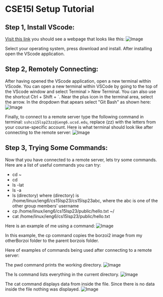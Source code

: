 # CSE15l Setup Tutorial

## Step 1, Install VScode:

[Visit this link](https://code.visualstudio.com/)
you should see a webpage that looks like this:
![Image](https://user-images.githubusercontent.com/130265120/230792166-7885167c-fda6-458c-9fb4-9c8074329ba3.png)

Select your operating system, press download and install.
After installing open the VScode application.

## Step 2, Remotely Connecting:

After having opened the VScode application, open a new terminal within VScode.
You can open a new terminal within VSCode by going to the top of the VScode window and select
Terminal > New Terminal. You can also use the shortcut Ctrl + Shift + `. Near the plus icon
in the terminal area, select the arrow. In the dropdown that apears select "Git Bash" as shown here:
![Image](https://user-images.githubusercontent.com/130265120/230792721-02fa8ee7-51ca-4bc4-812d-6da73c6e96d1.png)

Finally, to connect to a remote server type the following command in terminal: `sshcs15lsp23zz@ieng6.ucsd.edu`, replace (zz) with the letters from your course-specific account. Here is what terminal should look like after connecting to the remote server:
![Image](https://user-images.githubusercontent.com/130265120/233757114-87373762-fc70-44a6-bd86-bc406af0c063.png)


## Step 3, Trying Some Commands:

Now that you have connected to a remote server, lets try some commands.
Here are a list of useful commands you can try:

- cd ~
- cd
- ls -lat
- ls -a
- ls (directory) where (directory) is /home/linux/ieng6/cs15lsp23/cs15lsp23abc, where the abc is one of the other group members’ username
- cp /home/linux/ieng6/cs15lsp23/public/hello.txt ~/
- cat /home/linux/ieng6/cs15lsp23/public/hello.txt


Here is an example of me using a command:
![Image](https://user-images.githubusercontent.com/130265120/230793291-705cc05a-6bd2-4472-9dfb-a0403fbb5a19.png)
  
In this example, the cp command copies the borzoi2 image from my otherBorzoi folder to the parent borzois folder.

Here of examples of commands being used after connecting to a remote server:

The pwd command prints the working directory.
![Image](https://user-images.githubusercontent.com/130265120/233757913-c2647ca0-ed87-4121-b205-65b521a3c826.png)

The ls command lists everything in the current directory.
![Image](https://user-images.githubusercontent.com/130265120/233757976-5a360c9b-2679-4ccc-a599-2b2555c46333.png)

The cat command displays data from inside the file. Since there is no data inside the file nothing was displayed.
![Image](https://user-images.githubusercontent.com/130265120/233758042-1b13d142-c256-4f31-9cdb-201589f27377.png)
